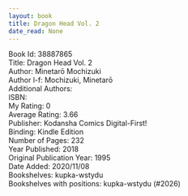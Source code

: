 ```yaml
---
layout: book
title: Dragon Head Vol. 2
date_read: None
---
```


Book Id: 38887865<br />
Title: Dragon Head Vol. 2<br />
Author: Minetarō Mochizuki<br />
Author l-f: Mochizuki, Minetarō<br />
Additional Authors: <br />
ISBN: <br />
My Rating: 0<br />
Average Rating: 3.66<br />
Publisher: Kodansha Comics Digital-First!<br />
Binding: Kindle Edition<br />
Number of Pages: 232<br />
Year Published: 2018<br />
Original Publication Year: 1995<br />
Date Added: 2020/11/08<br />
Bookshelves: kupka-wstydu<br />
Bookshelves with positions: kupka-wstydu (#2026)<br />

